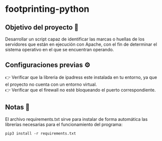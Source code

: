 # footprinting-python
## Objetivo del proyecto :dart:
Desarrollar un script capaz de identificar las marcas o huellas de los servidores que están en ejecución con Apache, con el fin de determinar el sistema operativo en el que se encuentran operando.

## Configuraciones previas :gear:
:point_right: Verificar que la libreria de ipadress este instalada en tu entorno, ya que el proyecto no cuenta con un entorno virtual.<br>
:point_right: Verificar que el firewall no esté bloqueando el puerto correspondiente.<br>

## Notas :notebook:
El archivo requirements.txt sirve para instalar de forma automática las librerías necesarias para el funcionamiento del programa:

```
pip3 install -r requirements.txt
```
